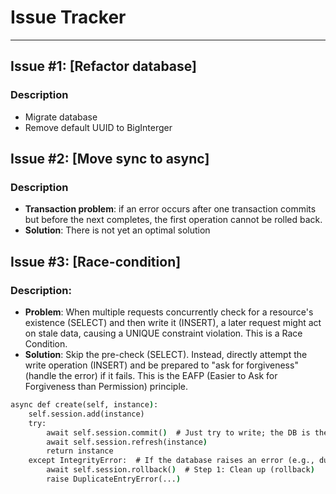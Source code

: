 # Issue Tracker

---

## Issue #1: [Refactor database]
### Description
- Migrate database
- Remove default UUID to BigInterger


## Issue #2: [Move sync to async]
### Description
- **Transaction problem**: if an error occurs after one transaction commits but before the next completes, the first operation cannot be rolled back.
- **Solution**: There is not yet an optimal solution

## Issue #3: [Race-condition]
### Description:
- **Problem**: When multiple requests concurrently check for a resource's existence (SELECT) and then write it (INSERT), 
a later request might act on stale data, causing a UNIQUE constraint violation. This is a Race Condition.
- **Solution**: Skip the pre-check (SELECT). Instead, directly attempt the write operation (INSERT) 
and be prepared to "ask for forgiveness" (handle the error) if it fails. 
This is the EAFP (Easier to Ask for Forgiveness than Permission) principle.
```cmd
async def create(self, instance):
    self.session.add(instance)
    try:
        await self.session.commit()  # Just try to write; the DB is the referee
        await self.session.refresh(instance)
        return instance
    except IntegrityError:  # If the database raises an error (e.g., duplicate)
        await self.session.rollback()  # Step 1: Clean up (rollback)
        raise DuplicateEntryError(...)
```